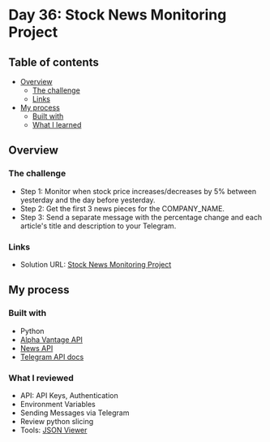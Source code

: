 # Day 36: Stock News Monitoring Project

## Table of contents

- [Overview](#overview)
  - [The challenge](#the-challenge)
  - [Links](#links)
- [My process](#my-process)
  - [Built with](#built-with)
  - [What I learned](#what-i-learned)

## Overview

### The challenge

- Step 1: Monitor when stock price increases/decreases by 5% between yesterday and the day before yesterday.
- Step 2: Get the first 3 news pieces for the COMPANY_NAME. 
- Step 3: Send a separate message with the percentage change and each article's title and description to your Telegram.  

### Links

- Solution URL: [Stock News Monitoring Project](https://github.com/Mikerniker/100_Days_of_Python/tree/main/Day36)

## My process


### Built with

- Python
- [Alpha Vantage API](https://www.alphavantage.co)
- [News API](https://newsapi.org)
- [Telegram API docs](https://core.telegram.org/bots/api)


### What I reviewed
- API: API Keys, Authentication
- Environment Variables
- Sending Messages via Telegram
- Review python slicing
- Tools: [JSON Viewer](http://jsonviewer.stack.hu/)
